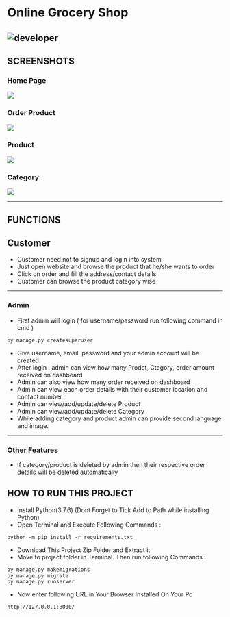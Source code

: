 # Online Grocery Shop
![developer](https://img.shields.io/badge/Developed%20By%20%3A-Sumit%20Kumar-red)
---
## SCREENSHOTS
### Home Page
<p>
<img src="https://dochub.com/sumitkumar1503/Zxz7E3jVB0kN7dDRlWd2G8/home-jpg?dt=sSzKzAC9YTjp1a-sy_-s"/>
</p>

### Order Product
<p>
<img src="https://dochub.com/sumitkumar1503/YpDBonNVrDMorJGRMX93r7/order-png?dt=W6D5XXDxjd_bcwhSFz_4"/>
</p>

### Product
<p>
<img src="https://dochub.com/sumitkumar1503/nO1YzvAwA1mLY8Qw6L4WP2/product-png?dt=ooyZRUbVHKn7dayv7XTm"/>
</p>

### Category
<p>
<img src="https://dochub.com/sumitkumar1503/Dbd3xkWVeAvM05XV49AYlz/category-png?dt=Seg6zzLFzKHcGmSZAsJM"/>
</p>

---
## FUNCTIONS
## Customer
- Customer need not to signup and login into system
- Just open website and browse the product that he/she wants to order
- Click on order and fill the address/contact details
- Customer can browse the product category wise

---

### Admin
- First admin will login ( for username/password run following command in cmd )
```
py manage.py createsuperuser
```
- Give username, email, password and your admin account will be created.
- After login , admin can view how many Prodct, Ctegory, order amount received on dashboard
- Admin can also view how many order received on dashboard
- Admin can view each order details with their customer location and contact number
- Admin can view/add/update/delete Product
- Admin can view/add/update/delete Category
- While adding category and product admin can provide second language and image.


---
### Other Features
- if category/product is deleted by admin then their respective order details will be deleted automatically

## HOW TO RUN THIS PROJECT
- Install Python(3.7.6) (Dont Forget to Tick Add to Path while installing Python)
- Open Terminal and Execute Following Commands :
```
python -m pip install -r requirements.txt

```
- Download This Project Zip Folder and Extract it
- Move to project folder in Terminal. Then run following Commands :
```
py manage.py makemigrations
py manage.py migrate
py manage.py runserver
```
- Now enter following URL in Your Browser Installed On Your Pc
```
http://127.0.0.1:8000/
```
